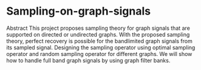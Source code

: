 # Sampling-on-graph-signals
Abstract
This project proposes sampling theory for graph signals that are supported on directed or
undirected graphs. With the proposed sampling theory, perfect recovery is possible for the
bandlimited graph signals from its sampled signal. Designing the sampling operator using
optimal sampling operator and random sampling operator for different graphs. We will
show how to handle full band graph signals by using graph filter banks.
